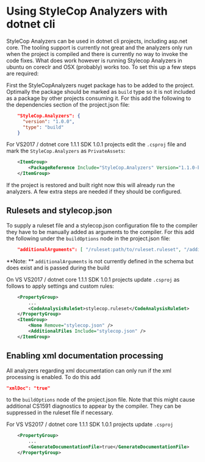 
# Using StyleCop Analyzers with dotnet cli

StyleCop Analyzers can be used in dotnet cli projects, including asp.net core.
The tooling support is currently not great and the analyzers only run when the project is compiled and there is currently no way to invoke the code fixes. What does work however is running Stylecop Analyzers in ubuntu on coreclr and OSX (probably) works too.
To set this up a few steps are required:

First the StyleCopAnalyzers nuget package has to be added to the project. Optimally the package should be marked as `build` type so it is not included as a package by other projects consuming it.
For this add the following to the dependencies section of the project.json file:
```json
    "StyleCop.Analyzers": {
      "version": "1.0.0",
      "type": "build"
    }
```
For VS2017 / dotnet core 1.1.1 SDK 1.0.1 projects edit the `.csproj` file and mark the `StyleCop.Analyzers` as `PrivateAssets`:
```xml
    <ItemGroup>
        <PackageReference Include="StyleCop.Analyzers" Version="1.1.0-beta001" PrivateAssets="All" />
    </ItemGroup>
```
If the project is restored and built right now this will already run the analyzers. A few extra steps are needed if they should be configured.

## Rulesets and stylecop.json

To supply a ruleset file and a stylecop.json configuration file to the compiler they have to be manually added as arguments to the compiler. For this add the following under the `buildOptions` node in the project.json file:
```json
    "additionalArguments": [ "/ruleset:path/to/ruleset.ruleset", "/additionalfile:path/to/stylecop.json" ]
```

**Note: ** `additionalArguments` is not currently defined in the schema but does exist and is passed during the build

On VS VS2017 / dotnet core 1.1.1 SDK 1.0.1 projects update `.csproj` as follows to apply settings and custom rules:
```xml
    <PropertyGroup>
        ...
        <CodeAnalysisRuleSet>stylecop.ruleset</CodeAnalysisRuleSet>
    </PropertyGroup>
    <ItemGroup>
        <None Remove="stylecop.json" />
        <AdditionalFiles Include="stylecop.json" />
    </ItemGroup>
```

## Enabling xml documentation processing

All analyzers regarding xml documentation can only run if the xml processing is enabled. To do this add
```json
"xmlDoc": "true"
```

to the `buildOptions` node of the project.json file. Note that this might cause additional CS1591 diagnostics to appear by the compiler.
They can be suppressed in the ruleset file if necessary.

For VS VS2017 / dotnet core 1.1.1 SDK 1.0.1 projects update `.csproj`
```xml
    <PropertyGroup>
        ...
        <GenerateDocumentationFile>true</GenerateDocumentationFile>
    </PropertyGroup>
```
